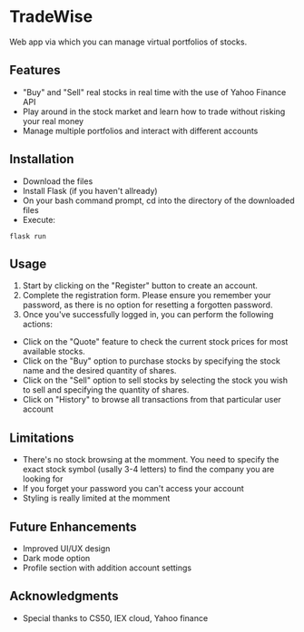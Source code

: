 # TradeWise
Web app via which you can manage virtual portfolios of stocks.

## Features
 - "Buy" and "Sell" real stocks in real time with the use of Yahoo Finance API
 - Play around in the stock market and learn how to trade without risking your real money
 - Manage multiple portfolios and interact with different accounts


## Installation
- Download the files
- Install Flask (if you haven't allready)
- On your bash command prompt, cd into the directory of the downloaded files
- Execute:
 ```
 flask run
 ```


## Usage
1. Start by clicking on the "Register" button to create an account.
2. Complete the registration form. Please ensure you remember your password, as there is no option for resetting a forgotten password.
3. Once you've successfully logged in, you can perform the following actions:
  - Click on the "Quote" feature to check the current stock prices for most available stocks.
  - Click on the "Buy" option to purchase stocks by specifying the stock name and the desired quantity of shares.
  - Click on the "Sell" option to sell stocks by selecting the stock you wish to sell and specifying the quantity of shares.
  - Click on "History" to browse all transactions from that particular user account

## Limitations
- There's no stock browsing at the momment. You need to specify the exact stock symbol (usally 3-4 letters) to find the company you are looking for
- If you forget your password you can't access your account
- Styling is really limited at the momment

## Future Enhancements
- Improved UI/UX design
- Dark mode option
- Profile section with addition account settings

## Acknowledgments
- Special thanks to CS50, IEX cloud, Yahoo finance
